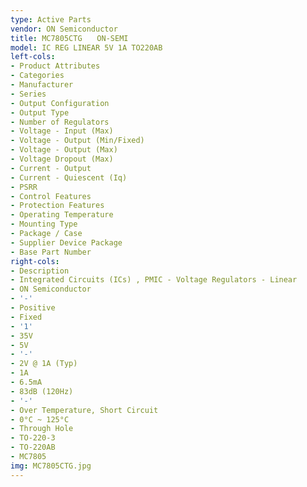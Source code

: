 ```yaml
---
type: Active Parts
vendor: ON Semiconductor
title: MC7805CTG　　ON-SEMI
model: IC REG LINEAR 5V 1A TO220AB
left-cols:
- Product Attributes
- Categories
- Manufacturer
- Series
- Output Configuration
- Output Type
- Number of Regulators
- Voltage - Input (Max)
- Voltage - Output (Min/Fixed)
- Voltage - Output (Max)
- Voltage Dropout (Max)
- Current - Output
- Current - Quiescent (Iq)
- PSRR
- Control Features
- Protection Features
- Operating Temperature
- Mounting Type
- Package / Case
- Supplier Device Package
- Base Part Number
right-cols:
- Description
- Integrated Circuits (ICs) , PMIC - Voltage Regulators - Linear
- ON Semiconductor
- '-'
- Positive
- Fixed
- '1'
- 35V
- 5V
- '-'
- 2V @ 1A (Typ)
- 1A
- 6.5mA
- 83dB (120Hz)
- '-'
- Over Temperature, Short Circuit
- 0°C ~ 125°C
- Through Hole
- TO-220-3
- TO-220AB
- MC7805
img: MC7805CTG.jpg
---
```

